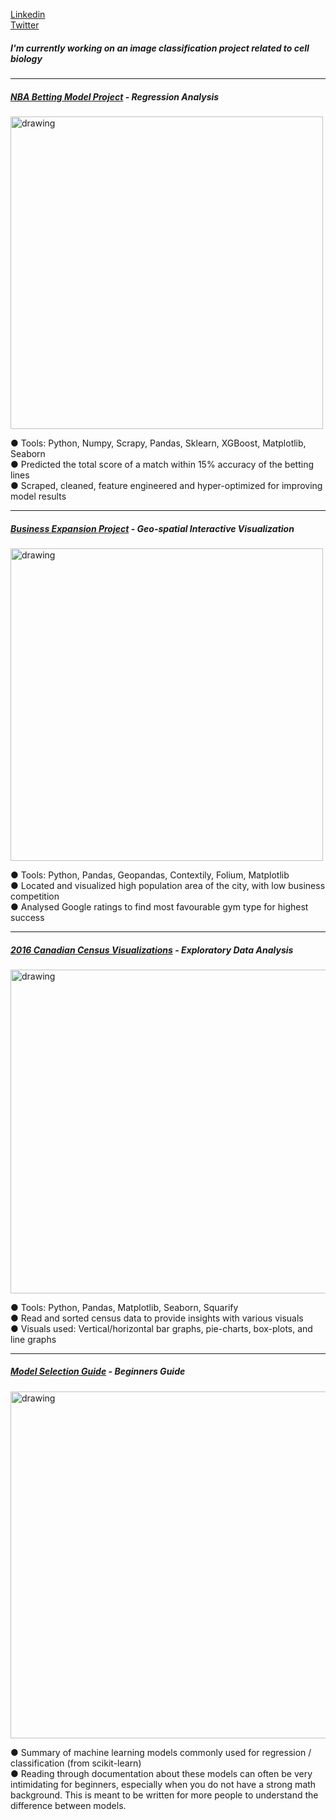[Linkedin](https://www.linkedin.com/in/graham-pinsent/)  
[Twitter](https://twitter.com/GrahamPinsent)

##### I'm currently working on an image classification project related to cell biology   

------------

##### [NBA Betting Model Project](https://www.kaggle.com/perry613/nba-sports-betting-model) - Regression Analysis  

<img src="https://www.kaggleusercontent.com/kf/41280862/eyJhbGciOiJkaXIiLCJlbmMiOiJBMTI4Q0JDLUhTMjU2In0..9QFIfqVAvLRjaqnQiZ6HMw.O1fnPUbExWKLLdVMkEcMRDG0n7AYIV574iYyx1L9-BneO8rJbbx99HV-p0nWudhLdngWhaurdi3cPP03sGft4dXz0y7eX50wnnmv6m9Vk7cQQwDHDO2bWE14PgygYdGP83l0Xz_DAeX5sCINLuvjSX_eAaAtlLatetYi755GYVO_vf-CAPMBmfQ9q_R80huCeI57inSFth1PKCvNY0CXTbMzjycwn_oX1iVpawcZdz3M97uq0hBAEBhCZ73IeNnj27oEpUmIcusYlHjdZki4Vs1DQ1tKa79S3pVE3ZdZIaPP3Tbxy7V_y_pJssHVufT8Poyowf4BgbHAUG6gzErszu-mb1jYnXJO3-d0_r-SnBkNqc74lvkVoKefoB5B4EFpxw8QwlpabTDkxL4LV-bo-O4_8E7nYAVeKxDNE4kCZcji6E9T86ghvtfwMVGe7ByPQlB8y9c9xSiAAZoZawvbfLKAn4crdC1gdyfG47MUyrAvB28aTwc6je96a7wobh5T-ofuP8_S_-Mrg2yPo9vXyhb6_Wj1U07AQmu8d9r7d2o1AgOPvplhtvpAP8W2ZAvzIi4koQvkW5PW8e1nlSw-OfNQc7UG57BsOHmiWTcRA3rZPsHVuZnm3lIm5wOhOWWpfDzV-inrLNCeMD1J9AQoxQ.qOj48UB52YpNQ5ow_8RjXQ/__results___files/__results___71_1.png" alt="drawing" width="500"/>   

● Tools: Python, Numpy, Scrapy, Pandas, Sklearn, XGBoost, Matplotlib, Seaborn  
● Predicted the total score of a match within 15% accuracy of the betting lines  
● Scraped, cleaned, feature engineered and hyper-optimized for improving model results  

--------------
##### [Business Expansion Project](https://www.kaggle.com/perry613/geo-spatial-analysis-of-gym-location-in-ottawa) - Geo-spatial Interactive Visualization   

<img src="https://i.imgur.com/iRakwiw.png" alt="drawing" width="500"/>  

● Tools: Python, Pandas, Geopandas, Contextily, Folium, Matplotlib   
● Located and visualized high population area of the city, with low business competition   
● Analysed Google ratings to find most favourable gym type for highest success  

--------------------

##### [2016 Canadian Census Visualizations](https://www.kaggle.com/perry613/life-in-canada-eda) - Exploratory Data Analysis  
<img src="https://i.imgur.com/1ppGdwe.png" alt="drawing" width="518"/>  

● Tools: Python, Pandas, Matplotlib, Seaborn, Squarify    
● Read and sorted census data to provide insights with various visuals    
● Visuals used: Vertical/horizontal bar graphs, pie-charts, box-plots, and line graphs    

-------------------

##### [Model Selection Guide](https://perrygraham.github.io/Model-Selection-/#Suppot-Vector-Classification) - Beginners Guide



<img src="https://scikit-learn.org/stable/_images/sphx_glr_plot_tree_regression_001.png" alt="drawing" width="555"/>    

● Summary of machine learning models commonly used for regression / classification (from scikit-learn)  
● Reading through documentation about these models can often be very intimidating for beginners, especially when you do not have a strong math background. This is meant to be written for more people to understand the difference between models. 
